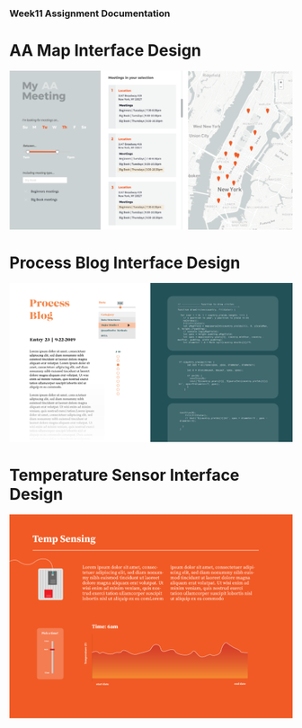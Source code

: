 ### Week11 Assignment Documentation
# AA Map Interface Design

![aamap](AA-map-design.png)

# Process Blog Interface Design

![processblog](Process-blog-design.png)

# Temperature Sensor Interface Design

![tempsensor](Temp-sensor-design.png)